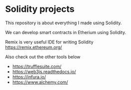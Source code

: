 # Solidity projects

This repository is about everything I made using Solidity.

We can develop smart contracts in Etherium using Solidity.

Remix is very useful IDE for writing Solidity<br>
https://remix.ethereum.org/

Also check out the other tools below
* https://trufflesuite.com/
* https://web3js.readthedocs.io/
* https://infura.io/
* https://www.alchemy.com/